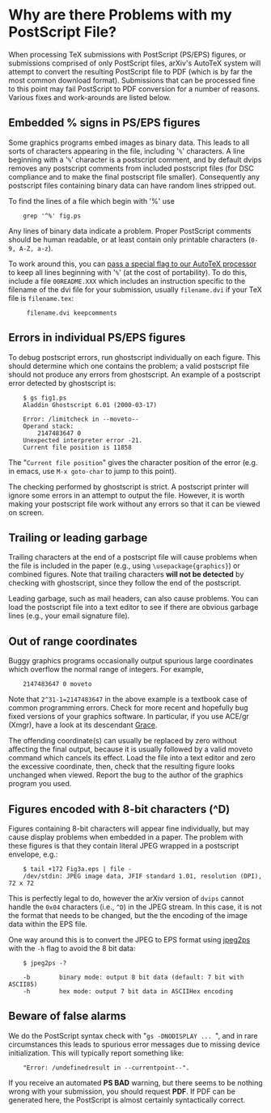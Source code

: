 # Why are there Problems with my PostScript File?

When processing TeX submissions with PostScript (PS/EPS) figures, or
submissions comprised of only PostScript files, arXiv's AutoTeX system
will attempt to convert the resulting PostScript file to PDF (which is
by far the most common download format). Submissions that can be
processed fine to this point may fail PostScript to PDF conversion for a
number of reasons. Various fixes and work-arounds are listed below.

## Embedded % signs in PS/EPS figures

Some graphics programs embed images as binary data. This leads to all
sorts of characters appearing in the file, including '`%`' characters. A
line beginning with a '`%`' character is a postscript comment, and by
default dvips removes any postscript comments from included postscript
files (for DSC compliance and to make the final postscript file
smaller). Consequently any postscript files containing binary data can
have random lines stripped out.

To find the lines of a file which begin with '%' use

``` 
    grep '^%' fig.ps
```

Any lines of binary data indicate a problem. Proper PostScript comments
should be human readable, or at least contain only printable characters
(`0-9, A-Z, a-z`).

To work around this, you can [pass a special flag to our AutoTeX
processor](/help/faq/mistakes#psbad) to keep all lines beginning with
'`%`' (at the cost of portability). To do this, include a file
`00README.XXX` which includes an instruction specific to the filename of
the dvi file for your submission, usually `filename.dvi` if your TeX
file is `filename.tex`:

``` 
     filename.dvi keepcomments
```

## Errors in individual PS/EPS figures

To debug postscript errors, run ghostscript individually on each figure.
This should determine which one contains the problem; a valid postscript
file should not produce any errors from ghostscript. An example of a
postscript error detected by ghostscript is:

``` 
    $ gs fig1.ps
    Aladdin Ghostscript 6.01 (2000-03-17)

    Error: /limitcheck in --moveto--
    Operand stack:
        2147483647 0
    Unexpected interpreter error -21.
    Current file position is 11858
```

The "`Current file position`" gives the character position of the error
(e.g. in emacs, use `M-x goto-char` to jump to this point).

The checking performed by ghostscript is strict. A postscript printer
will ignore some errors in an attempt to output the file. However, it is
worth making your postscript file work without any errors so that it can
be viewed on screen.

## Trailing or leading garbage

Trailing characters at the end of a postscript file will cause problems
when the file is included in the paper (e.g., using
`\usepackage{graphics}`) or combined figures. Note that trailing
characters **will not be detected** by checking with ghostscript, since
they follow the end of the postscript.

Leading garbage, such as mail headers, can also cause problems. You can
load the postscript file into a text editor to see if there are obvious
garbage lines (e.g., your email signature file).

## Out of range coordinates

Buggy graphics programs occasionally output spurious large coordinates
which overflow the normal range of integers. For example,

``` 
    2147483647 0 moveto
```

Note that `2^31-1=2147483647` in the above example is a textbook case of
common programming errors. Check for more recent and hopefully bug fixed
versions of your graphics software. In particular, if you use ACE/gr
(Xmgr), have a look at its descendant
[Grace](http://plasma-gate.weizmann.ac.il/Grace/).

The offending coordinate(s) can usually be replaced by zero without
affecting the final output, because it is usually followed by a valid
moveto command which cancels its effect. Load the file into a text
editor and zero the excessive coordinate, then, check that the resulting
figure looks unchanged when viewed. Report the bug to the author of the
graphics program you used.

## Figures encoded with 8-bit characters (^D)

Figures containing 8-bit characters will appear fine individually, but
may cause display problems when embedded in a paper. The problem with
these figures is that they contain literal JPEG wrapped in a postscript
envelope, e.g.:

``` 
    $ tail +172 Fig3a.eps | file -
    /dev/stdin: JPEG image data, JFIF standard 1.01, resolution (DPI), 72 x 72
```

This is perfectly legal to do, however the arXiv version of `dvips`
cannot handle the `0x04` characters (i.e., `^D`) in the JPEG stream. In
this case, it is not the format that needs to be changed, but the the
encoding of the image data within the EPS file.

One way around this is to convert the JPEG to EPS format using
[jpeg2ps](/help/bitmap/software#jpeg2ps) with the `-h` flag to avoid the
8 bit data:

``` 
    $ jpeg2ps -?

    -b        binary mode: output 8 bit data (default: 7 bit with ASCII85)
    -h        hex mode: output 7 bit data in ASCIIHex encoding
```

## Beware of false alarms

We do the PostScript syntax check with "`gs -DNODISPLAY ... `", and in
rare circumstances this leads to spurious error messages due to missing
device initialization. This will typically report something like:

``` 
    "Error: /undefinedresult in --currentpoint--".
```

If you receive an automated **PS BAD** warning, but there seems to be
nothing wrong with your submission, you should request **PDF**. If PDF
can be generated here, the PostScript is almost certainly syntactically
correct.
